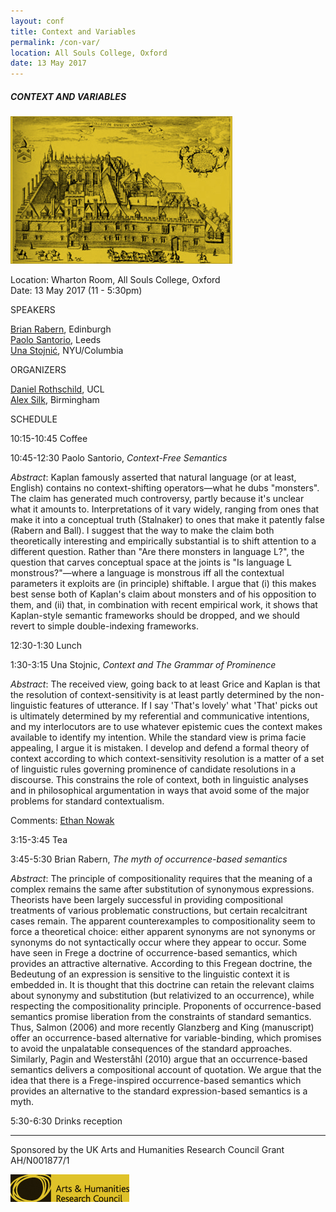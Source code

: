 ```yaml
---
layout: conf
title: Context and Variables
permalink: /con-var/
location: All Souls College, Oxford
date: 13 May 2017
---
```



##### CONTEXT AND VARIABLES





![ASC](/asc.jpeg)

Location: Wharton Room, All Souls College, Oxford <br>
Date: 13 May 2017 (11 - 5:30pm)


<div class="title"> SPEAKERS </div>

[Brian Rabern](http://brianrabern.net/), Edinburgh <br>
[Paolo Santorio](http://paolosantorio.net/), Leeds <br>
[Una Stojnić](http://www.unastojnic.com/), NYU/Columbia

<div class="title"> ORGANIZERS </div>

[Daniel Rothschild](http://danielrothschild.com/), UCL <br>
[Alex Silk](http://www-personal.umich.edu/~asilk/Alex_Silk/home.html), Birmingham

<div class="title"> SCHEDULE </div>

<span class ="titleblack"> 10:15-10:45 Coffee </span>

<span class ="titleblack"> 10:45-12:30 Paolo Santorio, *Context-Free Semantics* </span>

*Abstract*: Kaplan famously asserted that natural language (or at least, English) contains no context-shifting operators—what he dubs "monsters". The claim has generated much controversy, partly because it's unclear what it amounts to. Interpretations of it vary widely, ranging from ones that make it into a conceptual truth (Stalnaker) to ones that make it patently false (Rabern and Ball). I suggest that the way to make the claim both theoretically interesting and empirically substantial is to shift attention to a different question. Rather than "Are there monsters in language L?", the question that carves conceptual space at the joints is "Is language L monstrous?"—where a language is monstrous iff all the contextual parameters it exploits are (in principle) shiftable. I argue that (i) this makes best sense both of Kaplan's claim about monsters and of his opposition to them, and (ii) that, in combination with recent empirical work, it shows that Kaplan-style semantic frameworks should be dropped, and we should revert to simple double-indexing frameworks.

<span class ="titleblack">12:30-1:30 Lunch </span>

<span class ="titleblack">1:30-3:15 Una Stojnic, *Context and The Grammar of Prominence* </span>

*Abstract*: The received view, going back to at least Grice and Kaplan is that the resolution of context-sensitivity is at least partly determined by the non-linguistic features of utterance. If I say 'That's lovely' what 'That' picks out is ultimately determined by my referential and communicative intentions, and my interlocutors are to use whatever epistemic cues the context makes available to identify my intention. While the standard view is prima facie appealing, I argue it is mistaken. I develop and defend a formal theory of context according to which context-sensitivity resolution is a matter of a set of linguistic rules governing prominence of candidate resolutions in a discourse. This constrains the role of context, both in linguistic analyses and in philosophical argumentation in ways that avoid some of the major problems for standard contextualism.

Comments: [Ethan Nowak](http://www.ethannowak.net/)

<span class ="titleblack"> 3:15-3:45 Tea </span>

<span class ="titleblack"> 3:45-5:30 Brian Rabern, *The myth of occurrence-based semantics* </span>

*Abstract*: The principle of compositionality requires that the meaning of a complex remains the same after substitution of synonymous expressions. Theorists have been largely successful in providing compositional treatments of various problematic constructions, but certain recalcitrant cases remain. The apparent counterexamples to compositionality seem to force a theoretical choice: either apparent synonyms are not synonyms or synonyms do not syntactically occur where they appear to occur. Some have seen in Frege a doctrine of occurrence-based semantics, which provides an attractive alternative. According to this Fregean doctrine, the Bedeutung of an expression is sensitive to the linguistic context it is embedded in. It is thought that this doctrine can retain the relevant claims about synonymy and substitution (but relativized to an occurrence), while respecting the compositionality principle. Proponents of occurrence-based semantics promise liberation from the constraints of standard semantics. Thus, Salmon (2006) and more recently Glanzberg and King (manuscript) offer an occurrence-based alternative for variable-binding, which promises to avoid the unpalatable consequences of the standard approaches. Similarly, Pagin and Westerståhl (2010) argue that an occurrence-based semantics delivers a compositional account of quotation. We argue that the idea that there is a Frege-inspired occurrence-based semantics which provides an alternative to the standard expression-based semantics is a myth.

<span class ="titleblack"> 5:30-6:30 Drinks reception </span>

---

Sponsored by the UK Arts and Humanities Research Council Grant AH/N001877/1

![AHRC](/AHRCmustard.jpg)
